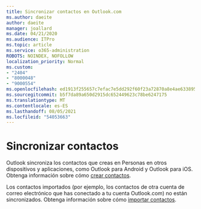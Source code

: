 ```yaml
---
title: Sincronizar contactos en Outlook.com
ms.author: daeite
author: daeite
manager: joallard
ms.date: 04/21/2020
ms.audience: ITPro
ms.topic: article
ms.service: o365-administration
ROBOTS: NOINDEX, NOFOLLOW
localization_priority: Normal
ms.custom:
- "2404"
- "8000048"
- "9000554"
ms.openlocfilehash: ed1913f255657c7efac7e5dd292f60f23a72870a8e4ae6338952e790416dd993
ms.sourcegitcommit: b5f7da89a650d2915dc652449623c78be6247175
ms.translationtype: MT
ms.contentlocale: es-ES
ms.lasthandoff: 08/05/2021
ms.locfileid: "54053663"
---
```

# <a name="sync-contacts"></a>Sincronizar contactos

Outlook sincroniza los contactos que [](https://outlook.live.com/people/) creas en Personas en otros dispositivos y aplicaciones, como Outlook para Android y Outlook para iOS. Obtenga información sobre cómo [crear contactos](https://support.office.com/article/5b909158-036e-4820-92f7-2a27f57b9f01).

Los contactos importados (por ejemplo, los contactos de otra cuenta de correo electrónico que has conectado a tu cuenta Outlook.com) no están sincronizados. Obtenga información sobre cómo [importar contactos](https://support.office.com/article/285a3b55-8d93-4ac8-93df-43fffd13b2f1).